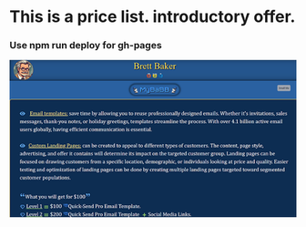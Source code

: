 <!-- note to self npm run deploy for gh-pages -->

# This is a price list. introductory offer.

### Use npm run deploy for gh-pages

![image](100bucksReadme.png)
